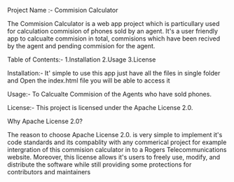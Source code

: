 Project Name :- Commision Calculator

The Commision Calculator is a web app project which is particullary used for calculation commision of phones sold by an agent. It's a user friendly app to calcualte commision in total, commisions which have been recived by the agent and pending commision for the agent.

Table of Contents:-
1.Installation
2.Usage
3.License



Installation:-
It' simple to use this app just have all the files in single folder and 
Open the index.html file you will be able to access it

Usage:-
To Calcualte Commision of the Agents who have sold phones.

License:- This project is licensed under the Apache License 2.0.

Why Apache License 2.0? 

The reason to choose Apache License 2.0. is very simple to implement it's code standards and its compablity with any commerical project for example intergration of this commision calculator in to a Rogers Telecommunications website.
Moreover, this license allows it's users to freely use, modify, and distribute the software while still providing some protections for contributors and maintainers

 

